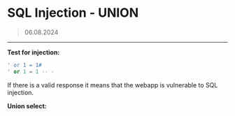 # SQL Injection - UNION
> 06.08.2024
---

**Test for injection:**

```sql
' or 1 = 1#
' or 1 = 1 -- -
```
If there is a valid response it means that the webapp is vulnerable to SQL injection.

**Union select:**
```sql

```